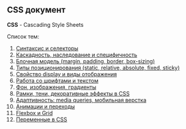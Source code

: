 ## CSS документ ##

**CSS** - Cascading Style Sheets

Список тем:

1. [Синтаксис и селекторы](01.%20Syntax%20and%20selectors.md)
2. [Каскадность, наследование и специфичность](02.%20Cascade,%20inheritance,%20specificity.md)
3. [Блочная модель (margin, padding, border, box-sizing)](03.%20Block%20model%20(margin,%20padding,%20border,%20box-sizing).md)
4. [Типы позиционирования  (static, relative, absolute, fixed, sticky)](04.%20Types%20positioning%20(static,%20relative,%20absolute,%20fixed,%20sticky).md)
5. [Свойство display и виды отображения](05.%20Property%20display%20and%20display%20types.md)
6. [Работа со шрифтами и текстом](06.%20Fonts,%20text.md)
7. [Фон, изображения, градиенты](07.%20Background,%20image,%20gradient.md)
8. [Рамки, тени, декоративные эффекты в CSS](08.%20Border,%20border-shadow,%20text-shadow.md)
9. [Адаптивность: media queries, мобильная верстка](09.%20Adaptivities%20(media%20queries,%20mobile%20layout).md)
10. [Анимации и переходы](10.%20Animation,%20transitions.md)
11. [Flexbox и Grid](11.%20Flexbox,%20Grid.md)
12. [Переменные в CSS](11.%20Variables%20in%20CSS.md)

